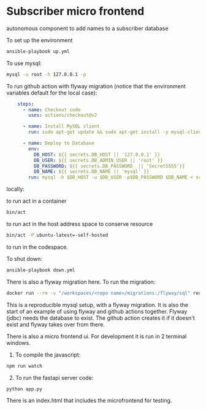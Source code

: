 # Subscriber micro frontend
autonomous component to add names to a subscriber database

To set up the environment

```bash
ansible-playbook up.yml
```

To use mysql:

```bash
mysql -u root -h 127.0.0.1 -p
```

To run github action with flyway migration (notice that the environment variables default for the local case):

```yaml
    steps:
      - name: Checkout code
        uses: actions/checkout@v2

      - name: Install MySQL client
        run: sudo apt-get update && sudo apt-get install -y mysql-client

      - name: Deploy to Database
        env:
          DB_HOST: ${{ secrets.DB_HOST || '127.0.0.1' }} 
          DB_USER: ${{ secrets.DB_ADMIN_USER || 'root' }}
          DB_PASSWORD: ${{ secrets.DB_PASSWORD  || 'Secret5555'}}
          DB_NAME: ${{ secrets.DB_NAME || 'mysql' }}
        run: mysql -h $DB_HOST -u $DB_USER -p$DB_PASSWORD $DB_NAME < schema_changes.sql
```

locally:

to run act in a container

```bash
bin/act
```

to run act in the host address space to conserve resource 

```bash
bin/act -P ubuntu-latest=-self-hosted
```

to run in the codespace.

To shut down:

```bash
ansible-playbook down.yml
```

There is also a flyway migration here. To run the migration:

```bash
docker run --rm -v "/workspaces/<repo name>/migrations:/flyway/sql" redgate/flyway -user=root -password=Secret5555 -url=jdbc:mysql://172.17.0.1:3306/flyway_test migrate
```

This is a reproducible mysql setup, with a flyway migration. It is also the start of an example of using flyway and github actions together. Flyway (jdbc) needs the database to exist. The github action creates it if it doesn't exist and flyway takes over from there.

There is also a micro frontend ui. For development it is run in 2 terminal windows.

1. To compile the javascript:

```bash
npm run watch
```

2. To run the fastapi server code:

```bash
python app.py
```

There is an index.html that includes the microfrontend for testing.